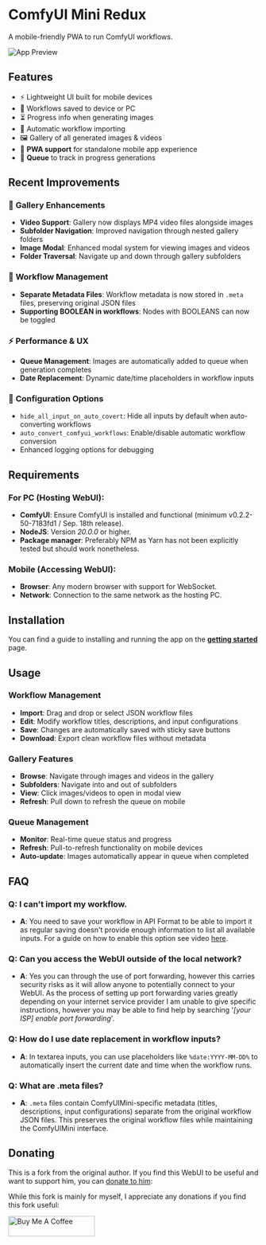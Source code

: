 # ComfyUI Mini Redux

A mobile-friendly PWA to run ComfyUI workflows.

![App Preview](https://github.com/user-attachments/assets/78a52443-ac9c-498c-8df3-129acd94a48c)

## Features

-   ⚡ Lightweight UI built for mobile devices
-   💾 Workflows saved to device or PC
-   ⏳ Progress info when generating images
-   🤖 Automatic workflow importing
-   🖼️ Gallery of all generated images & videos
-   📱 **PWA support** for standalone mobile app experience
-   🔄 **Queue** to track in progress generations

## Recent Improvements

### 🎥 **Gallery Enhancements**
- **Video Support**: Gallery now displays MP4 video files alongside images
- **Subfolder Navigation**: Improved navigation through nested gallery folders
- **Image Modal**: Enhanced modal system for viewing images and videos
- **Folder Traversal**: Navigate up and down through gallery subfolders

### 🔧 **Workflow Management**
- **Separate Metadata Files**: Workflow metadata is now stored in `.meta` files, preserving original JSON files
- **Supporting BOOLEAN in workflows**: Nodes with BOOLEANS can now be toggled

### ⚡ **Performance & UX**
- **Queue Management**: Images are automatically added to queue when generation completes
- **Date Replacement**: Dynamic date/time placeholders in workflow inputs

### 🔧 **Configuration Options**
- `hide_all_input_on_auto_covert`: Hide all inputs by default when auto-converting workflows
- `auto_convert_comfyui_workflows`: Enable/disable automatic workflow conversion
- Enhanced logging options for debugging

## Requirements

### For PC (Hosting WebUI):

-   **ComfyUI**: Ensure ComfyUI is installed and functional (minimum v0.2.2-50-7183fd1 / Sep. 18th release).
-   **NodeJS**: Version _20.0.0_ or higher.
-   **Package manager**: Preferably NPM as Yarn has not been explicitly tested but should work nonetheless.

### Mobile (Accessing WebUI):

-   **Browser**: Any modern browser with support for WebSocket.
-   **Network**: Connection to the same network as the hosting PC.

## Installation

You can find a guide to installing and running the app on the **[getting started](https://github.com/a1lazydog/ComfyUIMini/wiki/Getting-Started)** page.

## Usage

### Workflow Management
- **Import**: Drag and drop or select JSON workflow files
- **Edit**: Modify workflow titles, descriptions, and input configurations
- **Save**: Changes are automatically saved with sticky save buttons
- **Download**: Export clean workflow files without metadata

### Gallery Features
- **Browse**: Navigate through images and videos in the gallery
- **Subfolders**: Navigate into and out of subfolders
- **View**: Click images/videos to open in modal view
- **Refresh**: Pull down to refresh the queue on mobile

### Queue Management
- **Monitor**: Real-time queue status and progress
- **Refresh**: Pull-to-refresh functionality on mobile devices
- **Auto-update**: Images automatically appear in queue when completed

## FAQ

### **Q**: I can't import my workflow.

-   **A**: You need to save your workflow in API Format to be able to import it as regular saving doesn't provide enough information to list all available inputs. For a guide on how to enable this option see video [here](https://imgur.com/a/YsZQu83).

### **Q**: Can you access the WebUI outside of the local network?

-   **A**: Yes you can through the use of port forwarding, however this carries security risks as it will allow anyone to potentially connect to your WebUI. As the process of setting up port forwarding varies greatly depending on your internet service provider I am unable to give specific instructions, however you may be able to find help by searching '_[your ISP] enable port forwarding_'.

### **Q**: How do I use date replacement in workflow inputs?

-   **A**: In textarea inputs, you can use placeholders like `%date:YYYY-MM-DD%` to automatically insert the current date and time when the workflow runs.

### **Q**: What are .meta files?

-   **A**: `.meta` files contain ComfyUIMini-specific metadata (titles, descriptions, input configurations) separate from the original workflow JSON files. This preserves the original workflow files while maintaining the ComfyUIMini interface.

## Donating

This is a fork from the original author. If you find this WebUI to be useful and want to support him, you can <a href="https://www.buymeacoffee.com/ImDarkTom" target="_blank">donate to him</a>:

While this fork is mainly for myself, I appreciate any donations if you find this fork useful:

<a href="https://www.buymeacoffee.com/bjew" target="_blank"><img src="https://cdn.buymeacoffee.com/buttons/default-yellow.png" alt="Buy Me A Coffee" height="41" width="174"></a>
